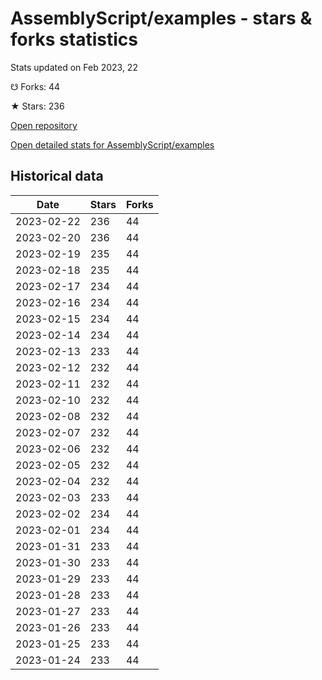# AssemblyScript/examples - stars & forks statistics

Stats updated on Feb 2023, 22

☋ Forks: 44

★ Stars: 236

[Open repository](https://github.com/AssemblyScript/examples)

[Open detailed stats for AssemblyScript/examples](https://reviewgithub.com/rep/AssemblyScript/examples)

## Historical data
| Date | Stars | Forks |
|------|-------|-------|
| 2023-02-22 | 236 | 44 | 
| 2023-02-20 | 236 | 44 | 
| 2023-02-19 | 235 | 44 | 
| 2023-02-18 | 235 | 44 | 
| 2023-02-17 | 234 | 44 | 
| 2023-02-16 | 234 | 44 | 
| 2023-02-15 | 234 | 44 | 
| 2023-02-14 | 234 | 44 | 
| 2023-02-13 | 233 | 44 | 
| 2023-02-12 | 232 | 44 | 
| 2023-02-11 | 232 | 44 | 
| 2023-02-10 | 232 | 44 | 
| 2023-02-08 | 232 | 44 | 
| 2023-02-07 | 232 | 44 | 
| 2023-02-06 | 232 | 44 | 
| 2023-02-05 | 232 | 44 | 
| 2023-02-04 | 232 | 44 | 
| 2023-02-03 | 233 | 44 | 
| 2023-02-02 | 234 | 44 | 
| 2023-02-01 | 234 | 44 | 
| 2023-01-31 | 233 | 44 | 
| 2023-01-30 | 233 | 44 | 
| 2023-01-29 | 233 | 44 | 
| 2023-01-28 | 233 | 44 | 
| 2023-01-27 | 233 | 44 | 
| 2023-01-26 | 233 | 44 | 
| 2023-01-25 | 233 | 44 | 
| 2023-01-24 | 233 | 44 | 

